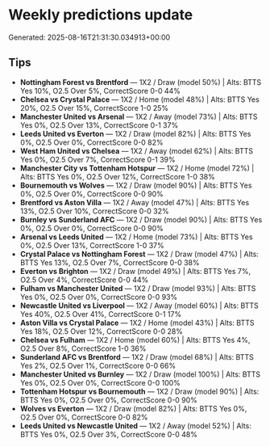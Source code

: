 # Weekly predictions update

Generated: 2025-08-16T21:31:30.034913+00:00

## Tips
- **Nottingham Forest vs Brentford** — 1X2 / Draw (model 50%) | Alts: BTTS Yes 10%, O2.5 Over 5%, CorrectScore 0-0 44%
- **Chelsea vs Crystal Palace** — 1X2 / Home (model 48%) | Alts: BTTS Yes 20%, O2.5 Over 15%, CorrectScore 1-0 25%
- **Manchester United vs Arsenal** — 1X2 / Away (model 73%) | Alts: BTTS Yes 0%, O2.5 Over 13%, CorrectScore 0-1 37%
- **Leeds United vs Everton** — 1X2 / Draw (model 82%) | Alts: BTTS Yes 0%, O2.5 Over 0%, CorrectScore 0-0 82%
- **West Ham United vs Chelsea** — 1X2 / Away (model 62%) | Alts: BTTS Yes 0%, O2.5 Over 7%, CorrectScore 0-1 39%
- **Manchester City vs Tottenham Hotspur** — 1X2 / Home (model 72%) | Alts: BTTS Yes 0%, O2.5 Over 12%, CorrectScore 1-0 38%
- **Bournemouth vs Wolves** — 1X2 / Draw (model 90%) | Alts: BTTS Yes 0%, O2.5 Over 0%, CorrectScore 0-0 90%
- **Brentford vs Aston Villa** — 1X2 / Away (model 47%) | Alts: BTTS Yes 13%, O2.5 Over 10%, CorrectScore 0-0 32%
- **Burnley vs Sunderland AFC** — 1X2 / Draw (model 90%) | Alts: BTTS Yes 0%, O2.5 Over 0%, CorrectScore 0-0 90%
- **Arsenal vs Leeds United** — 1X2 / Home (model 73%) | Alts: BTTS Yes 0%, O2.5 Over 13%, CorrectScore 1-0 37%
- **Crystal Palace vs Nottingham Forest** — 1X2 / Draw (model 47%) | Alts: BTTS Yes 13%, O2.5 Over 7%, CorrectScore 0-0 38%
- **Everton vs Brighton** — 1X2 / Draw (model 49%) | Alts: BTTS Yes 7%, O2.5 Over 4%, CorrectScore 0-0 44%
- **Fulham vs Manchester United** — 1X2 / Draw (model 93%) | Alts: BTTS Yes 0%, O2.5 Over 0%, CorrectScore 0-0 93%
- **Newcastle United vs Liverpool** — 1X2 / Away (model 60%) | Alts: BTTS Yes 40%, O2.5 Over 41%, CorrectScore 0-1 17%
- **Aston Villa vs Crystal Palace** — 1X2 / Home (model 43%) | Alts: BTTS Yes 18%, O2.5 Over 12%, CorrectScore 0-0 28%
- **Chelsea vs Fulham** — 1X2 / Home (model 60%) | Alts: BTTS Yes 4%, O2.5 Over 8%, CorrectScore 1-0 36%
- **Sunderland AFC vs Brentford** — 1X2 / Draw (model 68%) | Alts: BTTS Yes 2%, O2.5 Over 1%, CorrectScore 0-0 66%
- **Manchester United vs Burnley** — 1X2 / Draw (model 100%) | Alts: BTTS Yes 0%, O2.5 Over 0%, CorrectScore 0-0 100%
- **Tottenham Hotspur vs Bournemouth** — 1X2 / Draw (model 90%) | Alts: BTTS Yes 0%, O2.5 Over 0%, CorrectScore 0-0 90%
- **Wolves vs Everton** — 1X2 / Draw (model 82%) | Alts: BTTS Yes 0%, O2.5 Over 0%, CorrectScore 0-0 82%
- **Leeds United vs Newcastle United** — 1X2 / Away (model 52%) | Alts: BTTS Yes 0%, O2.5 Over 3%, CorrectScore 0-0 48%
